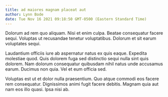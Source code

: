 ```yaml
---
title: ad maiores magnam placeat aut
author: Lynn Bode
date: Tue Nov 16 2021 09:18:50 GMT-0500 (Eastern Standard Time)
---
```

Dolorum ad rem quo aliquam. Nisi et enim culpa. Beatae consequatur facere sequi. Voluptas ut recusandae tenetur voluptatibus. Dolorum et sit earum voluptates sequi.

 Laudantium officiis iure ab aspernatur natus ex quis eaque. Expedita molestiae quod. Quis dolorem fuga sed distinctio sequi nulla sint quis dolorem. Nam dolorum consequatur quibusdam nihil natus unde accusamus earum. Ducimus non quia. Vel et eum officia sed.

 Voluptas est ut et dolor nulla praesentium. Quo atque commodi eos facere rem consequatur. Dignissimos animi fugit facere debitis. Magnam quia aut nam eos illo quasi. Ipsa nisi ab.